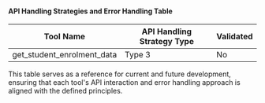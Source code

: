 #### API Handling Strategies and Error Handling Table
| Tool Name                       | API Handling Strategy Type                          | Validated |
|---------------------------------|----------------------------------------------------|-----------|
| get_student_enrolment_data      | Type 3 | No        |

This table serves as a reference for current and future development, ensuring that each tool's API interaction and error handling approach is aligned with the defined principles.
